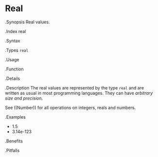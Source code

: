 # Real

.Synopsis
Real values.

.Index
real

.Syntax

.Types
`real`

.Usage

.Function

.Details

.Description
The real values are represented by the type `real` and are written as usual in most programming languages.
They can have _arbitrary size and precision_.

See ((Number)) for all operations on integers, reals and numbers.

.Examples

*  1.5
*  3.14e-123

.Benefits

.Pitfalls

